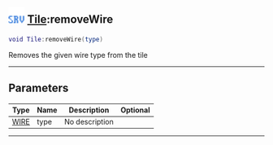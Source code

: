 ## <img src="../../.gitbook/assets/server.png" width="32" height="32" /> [Tile](../tile/README.md):removeWire

```lua
void Tile:removeWire(type)
```

Removes the given wire type from the tile<br>

-----------------
## Parameters

| Type   | Name | Description | Optional |
| ------ | ---- | ----------- | -------: |
| [WIRE](../wire/README.md) | type | No description |  |


--------